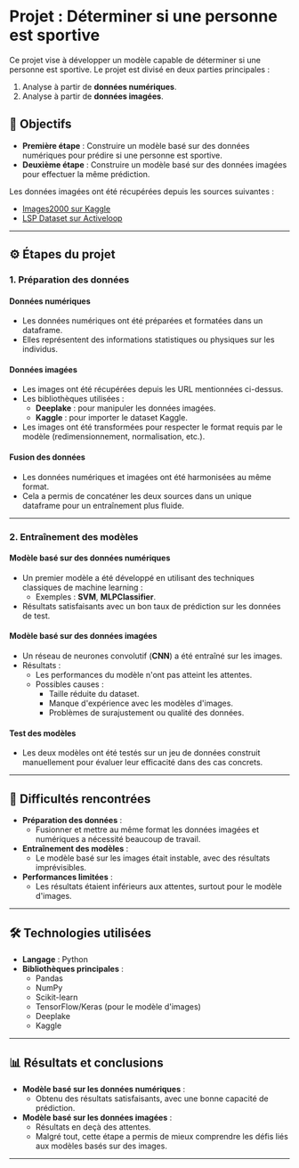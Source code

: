 # Projet : Déterminer si une personne est sportive

Ce projet vise à développer un modèle capable de déterminer si une personne est sportive. Le projet est divisé en deux parties principales :

1. Analyse à partir de **données numériques**.
2. Analyse à partir de **données imagées**.

## 🎯 Objectifs

- **Première étape** : Construire un modèle basé sur des données numériques pour prédire si une personne est sportive.
- **Deuxième étape** : Construire un modèle basé sur des données imagées pour effectuer la même prédiction.

Les données imagées ont été récupérées depuis les sources suivantes :
- [Images2000 sur Kaggle](https://www.kaggle.com/datasets/ahmadahmadzada/images2000?resource=download)
- [LSP Dataset sur Activeloop](https://app.activeloop.ai/activeloop/lsp-train/firstdbf9474d461a19e9333c2fd19b46115348f)

---

## ⚙️ Étapes du projet

### 1. Préparation des données

#### Données numériques
- Les données numériques ont été préparées et formatées dans un dataframe.
- Elles représentent des informations statistiques ou physiques sur les individus.

#### Données imagées
- Les images ont été récupérées depuis les URL mentionnées ci-dessus.
- Les bibliothèques utilisées :
  - **Deeplake** : pour manipuler les données imagées.
  - **Kaggle** : pour importer le dataset Kaggle.
- Les images ont été transformées pour respecter le format requis par le modèle (redimensionnement, normalisation, etc.).

#### Fusion des données
- Les données numériques et imagées ont été harmonisées au même format.
- Cela a permis de concaténer les deux sources dans un unique dataframe pour un entraînement plus fluide.

---

### 2. Entraînement des modèles

#### Modèle basé sur des données numériques
- Un premier modèle a été développé en utilisant des techniques classiques de machine learning :
  - Exemples : **SVM**, **MLPClassifier**.
- Résultats satisfaisants avec un bon taux de prédiction sur les données de test.

#### Modèle basé sur des données imagées
- Un réseau de neurones convolutif (**CNN**) a été entraîné sur les images.
- Résultats :
  - Les performances du modèle n'ont pas atteint les attentes.
  - Possibles causes :
    - Taille réduite du dataset.
    - Manque d'expérience avec les modèles d'images.
    - Problèmes de surajustement ou qualité des données.

#### Test des modèles
- Les deux modèles ont été testés sur un jeu de données construit manuellement pour évaluer leur efficacité dans des cas concrets.

---

## 🚧 Difficultés rencontrées

- **Préparation des données** : 
  - Fusionner et mettre au même format les données imagées et numériques a nécessité beaucoup de travail.
- **Entraînement des modèles** :
  - Le modèle basé sur les images était instable, avec des résultats imprévisibles.
- **Performances limitées** :
  - Les résultats étaient inférieurs aux attentes, surtout pour le modèle d'images.

---

## 🛠️ Technologies utilisées

- **Langage** : Python
- **Bibliothèques principales** :
  - Pandas
  - NumPy
  - Scikit-learn
  - TensorFlow/Keras (pour le modèle d'images)
  - Deeplake
  - Kaggle

---

## 📊 Résultats et conclusions

- **Modèle basé sur les données numériques** :
  - Obtenu des résultats satisfaisants, avec une bonne capacité de prédiction.
- **Modèle basé sur les données imagées** :
  - Résultats en deçà des attentes.
  - Malgré tout, cette étape a permis de mieux comprendre les défis liés aux modèles basés sur des images.

---
